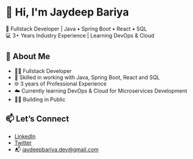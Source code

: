 # 👋 Hi, I'm Jaydeep Bariya

🎯 Fullstack Developer | Java • Spring Boot • React • SQL  
💻 3+ Years Industry Experience | Learning DevOps & Cloud

## 🌱 About Me

- 🧑‍💻 Fullstack Developer  
- 🔧 Skilled in working with Java, Spring Boot, React and SQL  
- 🌐 3 years of Professional Experience
- ☁️ Currently learning DevOps & Cloud for Microservices Development
- 🧑‍💻 Building in Public


## 📫 Let’s Connect

- [LinkedIn](https://linkedin.com/in/jaydeepbariya)  
- [Twitter](https://twitter.com/jbariya_dev)  
- 📬 jaydeepbariya.dev@gmail.com

